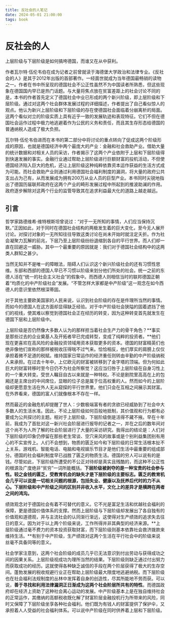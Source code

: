 ```yaml
---
title: 反社会的人笔记
date: 2024-05-01 21:00:00
tags: book
---
```


# 反社会的人

上层阶级与下层阶级是如何搞垮德国，而谁又在从中获利。

作者瓦尔特·伍伦韦伯在成为记者之前曾就读于海德堡大学政治和法律专业。《反社会的人》是其于2012年出版的首部著作。一经面世就成为当年德国最畅销的读物之一。作者在书中所呈现的德国社会不公正性虽然不为中国读者所熟悉，但这些现象在德国国内早已是热门话题。与大量将焦点放在贫富差距上的社会讨论不同的是，本书的作者首先定义了德国社会中业已形成的两个新兴阶级，即上层阶级和下层阶级。通过对这两个社会群体发展过程的详细描述，作者提出了自己看似惊人的观点。他认为新兴上层阶级和下层阶级的存在使德国社会面临着分崩离析的局面。这两个看似对立的阶级实质上具有近乎一致的发展轨迹和表现特征。它们不但在德国社会运作过程中极力地逃避着作为公民的义务和责任，而且其生存形态给德国的普通纳税人造成了极大负担。

瓦尔特·伍伦韦伯进而在本书的第二部分中将讨论的重点转向了促成这两个阶级形成的原因，也就是德国经济中两个最庞大的产业：金融和社会救助产业。借助大量的统计数据和对相关人员的采访，作者揭示了这两个产业依附于上层和下层阶级得到快速发展的事实。金融行业通过帮助上层阶级进行巨额财富的投机活动，不但使德国经济陷入巨大的危机，还让上层阶级这种纯粹依靠资本运作获益的生活方式成为可能。而社会救助产业则通过利用德国社会福利制度的漏洞，将大量的政府公共支出占为己有，从而发展成为拥有200万从业人员的巨型产业。本书同时尖锐地指出了德国历届联邦政府在这两个产业的畸形发展过程中所起到的推波助澜的作用。政府逐步解除对这两个行业的监管导致其在追求利益最大化的道路上越走越远。

## 引言

哲学家路德维希·维特根斯坦曾说过：“对于一无所知的事情，人们应当保持沉默。”正因如此，对于同时在德国社会结构的两极发生着的巨大变化，至今无人展开讨论。对探讨对象的一无所知往往导致这类讨论在尚未开始时就注定夭折。作为社会凝聚力瓦解的前兆，下层乃至上层阶级纷纷退缩到各自的平行世界。而人们却一直在回避这一威胁。其中一个最重要的原因就是：我们对于德国社会结构中的这两类人群知之甚少。

当然无知并不是唯一的障眼法，阻碍人们认识这个新兴阶级社会的还有习惯性思维。东部和西部的德国人早已不习惯以阶级来划分他们所处的社会。统一之前的东德人活在“统一的社会主义社会”的假象中。而西德人则相信当时的联邦德国正朝着“均质化的中产阶级社会”发展。“不管怎样大家都是中产阶级”这一观念在如今西德人的意识里依然根深蒂固。

对于其他主要欧美国家的人民来说，认识到社会阶级的存在是件理所当然的事情。而如今的德国人在这方面却显得缺乏经验。对于中产阶级社会狭隘的固着遮挡了他们的视线，使其难以察觉到德国社会正在经历的转变，因为这种转变首先就发生在德国下层和上层阶级中。

上层阶级是否仍然像大多数人认为的那样担当着社会生产力的骨干角色？**事实是那些过去的企业奠基人及开拓者早已完成转型，变成了纯粹的投资者。**他们现在更喜欢在高风险的金融投资领域用资本获取更多的资本。德国的财富精英们也绝非像他们宣称的那样被税收压得喘不过气来。恰恰相反，他们厚实的肩膀上仅仅承担着微不足道的税赋。维持国家日常运作的经济重任则转由辛勤的中产阶级纳税人来承担。在过去十年中，上亿欧元的财富被转移到了金字塔的顶端。但为何如此巨大的财富转移时至今日仍不为社会所察觉？这应当归咎于上层阶级在自身习性上的一个重大转变。受世人瞩目自古以来就是一种特权。不论是剧院里高高在上的包厢还是主席台的中间席位，显眼的位子总是属于位高权重的人。然而如今的上层阶级却更愿意生活在外人无从窥探的平行世界里。他们只会在互相之间展示其财富。在外界看来，德国的富人们就像根本不存在一样。

然而最近的金融危机却提醒了世人：少数极端富有者的贪欲已经威胁到了社会中大多数人的生活水准。因此，不论上层阶级如何百般地抵制，其价值观和行为都有必要成为公共探讨的主题。相对于上层阶级，下层阶级倒是活得不藏不掖。早在十年前，我成为了首批对这一新兴社会阶层进行报导的记者之一，并在之后的数年间对这个尚不为人所了解的社会阶层进行了大量的采访研究。我得出的结论是：人们对下层阶级的印象仍停留在那些老生常谈、空穴来风的故事或是个别利益集团别有用心的不实宣传上。人们不会想到，物质的匮乏如今和下层阶级的日常生活根本扯不上关系，游戏机、智能电话、电脑和电视娱乐节目才是他们生活中最重要的组成部分。德国的社会福利制度早已战胜了匮乏的物质生活。德国的穷人可以说有的是钱。尽管如此，下层阶级所遭受的不公正对待却是真实且残酷的，而这种不公正性的根源及广度绝非“贫穷”一词所能概括。**下层阶级被剥夺的是一种宝贵的社会参与性。较之金钱的匮乏，受教育机会的缺失才是下层阶级的主要标志。匮乏的教育机会几乎可以说是一切相关问题的根源，包括失业、健康以及抚养后代时的力不从心。下层阶级和中产阶级之间的区别并非收入水平，文化上的差异才是横跨在两者之间的鸿沟。**

绩效观念对于德国社会有着不可替代的意义。它不光是富足生活和优越社会福利的保障，更是德国价值体系的支撑。然而上层阶级与下层阶级却发展出了各自独有的价值观和道德观，并与主流社会的认同渐行渐远，这使得对生产绩效的追求失去往日的意义。因为对于以上两个阶级来说，工作所得并非其典型的经济来源。**上层阶级通过毫不费力的资本投资获取财富，而下层阶级则基本依靠社会救济拨款来维持生活。**有别于中产阶级，生产绩效对这两个生活在平行社会中的阶级来说丝毫不具备同等的意义。

社会学家注意到，这两个社会阶级的成员几乎已无法意识到付出劳动与获得成功之间的因果关系。上层阶级视成功为理所当然的结果。下层阶级则缺乏通过付出努力而获取成功的经历。这就使得各种缺乏诚信的手段在两个阶层获得了极大的生存空间。蓬勃发展的税收规避行业正在帮助上层阶级最大限度地逃避纳税。而下层阶级也在社会福利法规制度的丛林中发挥着自身的创造性，尽其所能地不劳而获。可以说，**善于寻找和利用法律漏洞正日渐成为这两个社会阶层所共有的特性**。而德国政府却在经济上资助了这种社会离心运动的发展。中产阶级基本上是在独自维持社会的正常运作，其缴纳的高额税收既化解了财富阶层金融投机行为所带来的风险，同时又保障了下层阶级坐享各种社会福利。他们既为有钱人的财富提供了保护伞，又承担着人人受益的社会福利体系。可以说中产阶级在同时供养着上层和下层阶级。

